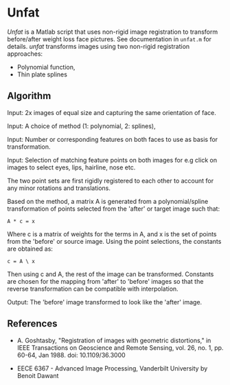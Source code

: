 # Unfat

*Unfat* is a Matlab script that uses non-rigid image registration to transform
before/after weight loss face pictures. See documentation in `unfat.m` for
details. *unfat* transforms images using two non-rigid registration approaches:

* Polynomial function,
* Thin plate splines

## Algorithm

Input: 2x images of equal size and capturing the same orientation of face.

Input: A choice of method (1: polynomial, 2: splines),

Input: Number or corresponding features on both faces to use as basis for
        transformation.

Input: Selection of matching feature points on both images for e.g click on
        images to select eyes, lips, hairline, nose etc.

The two point sets are first rigidly registered to each other to account
for any minor rotations and translations.

Based on the method, a matrix A is generated from a polynomial/spline
transformation of points selected from the 'after' or target image such that:

    A * c = x

Where c is a matrix of weights for the terms in A, and x is the set of
points from the 'before' or source image. Using the point selections, the
constants are obtained as:

    c = A \ x

 Then using c and A, the rest of the image can be transformed. Constants
 are chosen for the mapping from 'after' to 'before' images so that the
 reverse transformation can be compatible with interpolation.

 Output: The 'before' image transformed to look like the 'after' image.

## References

* A. Goshtasby, "Registration of images with geometric distortions," in IEEE
Transactions on Geoscience and Remote Sensing, vol. 26, no. 1, pp. 60-64,
Jan 1988. doi: 10.1109/36.3000

* EECE 6367 - Advanced Image Processing, Vanderbilt University by Benoit Dawant